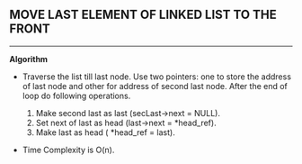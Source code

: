 ## MOVE LAST ELEMENT OF LINKED LIST TO THE FRONT
___

**Algorithm**
- Traverse the list till last node. Use two pointers: one to store the address of last node and other for address of second last node. After the end of loop do following operations.
    1. Make second last as last (secLast->next = NULL).
    2. Set next of last as head (last->next = *head_ref).
    3. Make last as head ( *head_ref = last).

- Time Complexity is O(n).
